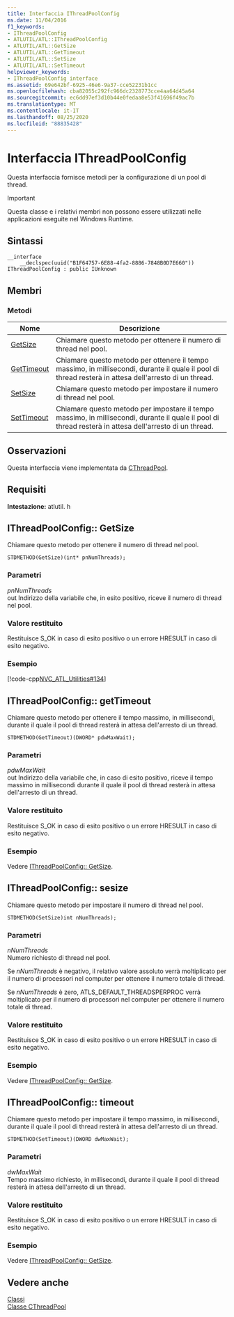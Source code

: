 ```yaml
---
title: Interfaccia IThreadPoolConfig
ms.date: 11/04/2016
f1_keywords:
- IThreadPoolConfig
- ATLUTIL/ATL::IThreadPoolConfig
- ATLUTIL/ATL::GetSize
- ATLUTIL/ATL::GetTimeout
- ATLUTIL/ATL::SetSize
- ATLUTIL/ATL::SetTimeout
helpviewer_keywords:
- IThreadPoolConfig interface
ms.assetid: 69e642bf-6925-46e6-9a37-cce52231b1cc
ms.openlocfilehash: cba82055c292fc966dc2328773cce4aa64d45a64
ms.sourcegitcommit: ec6dd97ef3d10b44e0fedaa8e53f41696f49ac7b
ms.translationtype: MT
ms.contentlocale: it-IT
ms.lasthandoff: 08/25/2020
ms.locfileid: "88835428"
---
```

# <a name="ithreadpoolconfig-interface"></a>Interfaccia IThreadPoolConfig

Questa interfaccia fornisce metodi per la configurazione di un pool di thread.

> [!IMPORTANT]
> Questa classe e i relativi membri non possono essere utilizzati nelle applicazioni eseguite nel Windows Runtime.

## <a name="syntax"></a>Sintassi

```
__interface
    __declspec(uuid("B1F64757-6E88-4fa2-8886-7848B0D7E660")) IThreadPoolConfig : public IUnknown
```

## <a name="members"></a>Membri

### <a name="methods"></a>Metodi

|Nome|Descrizione|
|-|-|
|[GetSize](#getsize)|Chiamare questo metodo per ottenere il numero di thread nel pool.|
|[GetTimeout](#gettimeout)|Chiamare questo metodo per ottenere il tempo massimo, in millisecondi, durante il quale il pool di thread resterà in attesa dell'arresto di un thread.|
|[SetSize](#setsize)|Chiamare questo metodo per impostare il numero di thread nel pool.|
|[SetTimeout](#settimeout)|Chiamare questo metodo per impostare il tempo massimo, in millisecondi, durante il quale il pool di thread resterà in attesa dell'arresto di un thread.|

## <a name="remarks"></a>Osservazioni

Questa interfaccia viene implementata da [CThreadPool](../../atl/reference/cthreadpool-class.md).

## <a name="requirements"></a>Requisiti

**Intestazione:** atlutil. h

## <a name="ithreadpoolconfiggetsize"></a><a name="getsize"></a> IThreadPoolConfig:: GetSize

Chiamare questo metodo per ottenere il numero di thread nel pool.

```
STDMETHOD(GetSize)(int* pnNumThreads);
```

### <a name="parameters"></a>Parametri

*pnNumThreads*<br/>
out Indirizzo della variabile che, in esito positivo, riceve il numero di thread nel pool.

### <a name="return-value"></a>Valore restituito

Restituisce S_OK in caso di esito positivo o un errore HRESULT in caso di esito negativo.

### <a name="example"></a>Esempio

[!code-cpp[NVC_ATL_Utilities#134](../../atl/codesnippet/cpp/ithreadpoolconfig-interface_1.cpp)]

## <a name="ithreadpoolconfiggettimeout"></a><a name="gettimeout"></a> IThreadPoolConfig:: getTimeout

Chiamare questo metodo per ottenere il tempo massimo, in millisecondi, durante il quale il pool di thread resterà in attesa dell'arresto di un thread.

```
STDMETHOD(GetTimeout)(DWORD* pdwMaxWait);
```

### <a name="parameters"></a>Parametri

*pdwMaxWait*<br/>
out Indirizzo della variabile che, in caso di esito positivo, riceve il tempo massimo in millisecondi durante il quale il pool di thread resterà in attesa dell'arresto di un thread.

### <a name="return-value"></a>Valore restituito

Restituisce S_OK in caso di esito positivo o un errore HRESULT in caso di esito negativo.

### <a name="example"></a>Esempio

Vedere [IThreadPoolConfig:: GetSize](#getsize).

## <a name="ithreadpoolconfigsetsize"></a><a name="setsize"></a> IThreadPoolConfig:: sesize

Chiamare questo metodo per impostare il numero di thread nel pool.

```
STDMETHOD(SetSize)int nNumThreads);
```

### <a name="parameters"></a>Parametri

*nNumThreads*<br/>
Numero richiesto di thread nel pool.

Se *nNumThreads* è negativo, il relativo valore assoluto verrà moltiplicato per il numero di processori nel computer per ottenere il numero totale di thread.

Se *nNumThreads* è zero, ATLS_DEFAULT_THREADSPERPROC verrà moltiplicato per il numero di processori nel computer per ottenere il numero totale di thread.

### <a name="return-value"></a>Valore restituito

Restituisce S_OK in caso di esito positivo o un errore HRESULT in caso di esito negativo.

### <a name="example"></a>Esempio

Vedere [IThreadPoolConfig:: GetSize](#getsize).

## <a name="ithreadpoolconfigsettimeout"></a><a name="settimeout"></a> IThreadPoolConfig:: timeout

Chiamare questo metodo per impostare il tempo massimo, in millisecondi, durante il quale il pool di thread resterà in attesa dell'arresto di un thread.

```
STDMETHOD(SetTimeout)(DWORD dwMaxWait);
```

### <a name="parameters"></a>Parametri

*dwMaxWait*<br/>
Tempo massimo richiesto, in millisecondi, durante il quale il pool di thread resterà in attesa dell'arresto di un thread.

### <a name="return-value"></a>Valore restituito

Restituisce S_OK in caso di esito positivo o un errore HRESULT in caso di esito negativo.

### <a name="example"></a>Esempio

Vedere [IThreadPoolConfig:: GetSize](#getsize).

## <a name="see-also"></a>Vedere anche

[Classi](../../atl/reference/atl-classes.md)<br/>
[Classe CThreadPool](../../atl/reference/cthreadpool-class.md)
